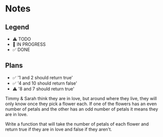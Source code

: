 # Notes

## Legend
- ⚠ TODO
- 🚧 IN PROGRESS
- ✅ DONE

## Plans

- ✅ '1 and 2 should return true'
- ✅ '4 and 10 should return false'
- ⚠ '8 and 7 should return true'



Timmy & Sarah think they are in love, but around where they live, they will only know once they pick a flower each. If one of the flowers has an even number of petals and the other has an odd number of petals it means they are in love.

Write a function that will take the number of petals of each flower and return true if they are in love and false if they aren't.
